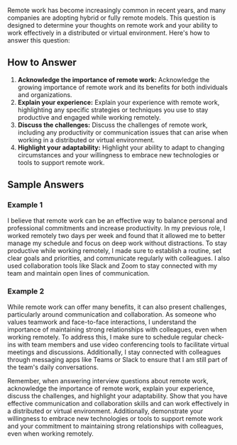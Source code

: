 
Remote work has become increasingly common in recent years, and many companies are adopting hybrid or fully remote models. This question is designed to determine your thoughts on remote work and your ability to work effectively in a distributed or virtual environment. Here's how to answer this question:

How to Answer
-------------

1. **Acknowledge the importance of remote work:** Acknowledge the growing importance of remote work and its benefits for both individuals and organizations.
2. **Explain your experience:** Explain your experience with remote work, highlighting any specific strategies or techniques you use to stay productive and engaged while working remotely.
3. **Discuss the challenges:** Discuss the challenges of remote work, including any productivity or communication issues that can arise when working in a distributed or virtual environment.
4. **Highlight your adaptability:** Highlight your ability to adapt to changing circumstances and your willingness to embrace new technologies or tools to support remote work.

Sample Answers
--------------

### Example 1

I believe that remote work can be an effective way to balance personal and professional commitments and increase productivity. In my previous role, I worked remotely two days per week and found that it allowed me to better manage my schedule and focus on deep work without distractions. To stay productive while working remotely, I made sure to establish a routine, set clear goals and priorities, and communicate regularly with colleagues. I also used collaboration tools like Slack and Zoom to stay connected with my team and maintain open lines of communication.

### Example 2

While remote work can offer many benefits, it can also present challenges, particularly around communication and collaboration. As someone who values teamwork and face-to-face interactions, I understand the importance of maintaining strong relationships with colleagues, even when working remotely. To address this, I make sure to schedule regular check-ins with team members and use video conferencing tools to facilitate virtual meetings and discussions. Additionally, I stay connected with colleagues through messaging apps like Teams or Slack to ensure that I am still part of the team's daily conversations.

Remember, when answering interview questions about remote work, acknowledge the importance of remote work, explain your experience, discuss the challenges, and highlight your adaptability. Show that you have effective communication and collaboration skills and can work effectively in a distributed or virtual environment. Additionally, demonstrate your willingness to embrace new technologies or tools to support remote work and your commitment to maintaining strong relationships with colleagues, even when working remotely.

